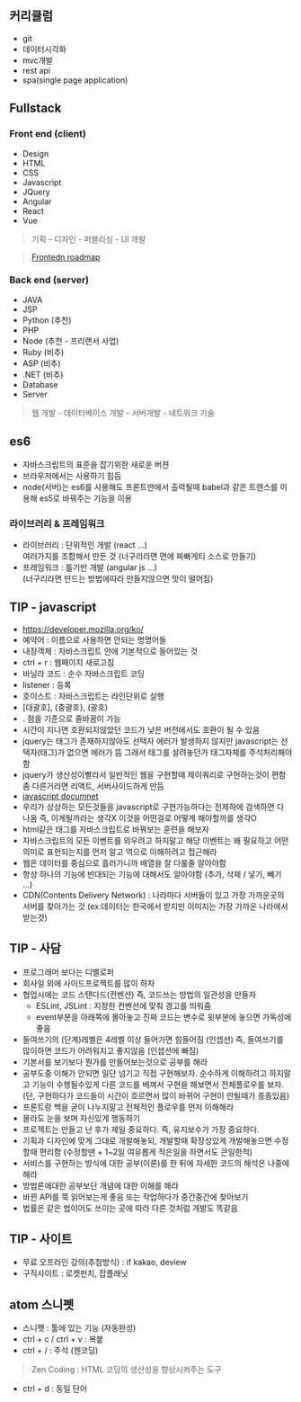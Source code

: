 ## 커리큘럼
- git
- 데이터시각화
- mvc개발
- rest api
- spa(single page application)


## Fullstack
### Front end (client)
- Design
- HTML
- CSS
- Javascript
- JQuery
- Angular
- React
- Vue

> 기획 - 디자인 - 퍼블리싱 - UI 개발

> [Frontedn roadmap](https://codeburst.io/the-2018-web-developer-roadmap-826b1b806e8d)

### Back end (server)
- JAVA
- JSP
- Python (추천)
- PHP
- Node (추천 - 프리랜서 사업)
- Ruby (비추)
- ASP (비추)
- .NET (비추)
- Database
- Server

> 웹 개발 - 데이터베이스 개발 - 서버개발 - 네트워크 기술

## es6
- 자바스크립트의 표준을 잡기위한 새로운 버젼
- 브라우저에서는 사용하기 힘듬
- node(서버)는 es6를 사용해도 프론트딴에서 출력될때 babel과 같은 트렌스를 이용해 es5로 바꿔주는 기능을 이용

### 라이브러리 & 프레임워크
- 라이브러리 : 단위적인 개발 (react ...)<br/>여러가지를 조합해서 만든 것 (너구리라면 면에 짜빠게티 소스로 만들기)
- 프레임워크 : 틀기반 개발 (angular js ...)<br/>(너구리라면 만드는 방법에따라 만들지않으면 맛이 떨어짐)

## TIP - javascript
- https://developer.mozilla.org/ko/
- 예약어 : 이름으로 사용하면 안되는 명명어들
- 내장객체 : 자바스크립트 안에 기본적으로 들어있는 것
- ctrl + r : 웹페이지 새로고침
- 바닐라 코드 : 순수 자바스크립트 코딩
- listener : 등록
- 호이스트 : 자바스크립트는 라인단위로 실행
- [대괄호], {중괄호}, (괄호)
- . 점을 기준으로 줄바꿈이 가능
- 시간이 지나면 호환되지않았던 코드가 낮은 버전에서도 호환이 될 수 있음
- jquery는 태그가 존재하지않아도 선택자 에러가 발생하지 않지만 javascript는 선택자(태그)가 없으면 에러가 뜸 그래서 태그를 살려놓던가 태그자체를 주석처리해야 함
- jquery가 생산성이빨라서 일반적인 웹을 구현할때 제이쿼리로 구현하는것이 편함 좀 다른거라면 리액트, 서버사이드하게 만듬
- [javascript documnet](https://developer.mozilla.org/ko/docs/Web/API/Document)
- 우리가 상상하는 모든것들을 javascript로 구현가능하다는 전제하에 검색하면 다 나옴 즉, 이게될까라는 생각X 이것을 어떤걸로 어떻게 해야할까를 생각O
- html같은 태그를 자바스크립트로 바꿔보는 훈련을 해보자
- 자바스크립트의 모든 이벤트를 외우려고 하지말고 해당 이벤트는 왜 필요하고 어떤의미로 표현되는지를 먼저 알고 역으로 이해하려고 접근해라
- 웹은 데이터를 중심으로 흘러가니까 배열을 잘 다룰줄 알아야함
- 항상 하나의 기능에 반대되는 기능에 대해서도 알아야함 (추가, 삭제 / 넣기, 빼기 ...)
- CDN(Contents Delivery Network) : 나라마다 서버들이 있고 가장 가까운곳의 서버를 찾아가는 것 (ex:데이터는 한국에서 받지만 이미지는 가장 가까운 나라에서 받는것)

## TIP - 사담
- 프로그래머 보다는 디벨로퍼
- 회사일 외에 사이드프로젝트를 많이 하자
- 협업시에는 코드 스탠다드(컨벤션) 즉, 코드쓰는 방법의 일관성을 만들자
  - ESLint, JSLint :  지정한 컨벤션에 맞춰 경고를 띄워줌
  - event부분을 아래쪽에 몰아놓고 진짜 코드는 변수로 윗부분에 놓으면 가독성에 좋음
- 들여쓰기의 (단계)레벨은 4레벨 이상 들어가면 힘들어짐 (인셉션) 즉, 들여쓰기를 많이하면 코드가 어려워지고 좋지않음 (인셉션에 빠짐)
- 기본서를 보기보다 뭔가를 만들어보는것으로 공부를 해라
- 공부도중 이해가 안되면 일단 넘기고 직접 구현해보자. 순수하게 이해하려고 하지말고 기능이 수행될수있게 다른 코드를 베껴서 구현을 해보면서 전체플로우를 보자. (단, 구현하다가 코드들이 시간이 흐르면서 많이 바뀌어 구현이 안될때가 종종있음)
- 프론트랑 백을 굳이 나누지말고 전체적인 플로우를 먼저 이해해라
- 몰라도 눈을 보며 자신있게 행동하기
- 프로젝트는 만들고 난 후가 제일 중요하다. 즉, 유지보수가 가장 중요하다.
- 기획과 디자인에 맞게 그대로 개발해놓되, 개발할때 확장성있게 개발해놓으면 수정할때 편리함 (수정할땐 + 1~2일 여유롭게 작은일을 하면서도 큰일한척)
- 서비스를 구현하는 방식에 대한 공부(이론)를 한 뒤에 자세한 코드의 해석은 나중에 해라
- 방법론에대한 공부보단 개념에 대한 이해를 해라
- 바뀐 API를 쭉 읽어보는게 좋음 또는 작업하다가 중간중간에 찾아보기
- 법률은 같은 법이어도 쓰이는 곳에 따라 다른 것처럼 개발도 똑같음

## TIP - 사이트
- 무료 오프라인 강의(추첨방식) : if kakao, deview
- 구직사이트 : 로켓펀치, 잡플래닛

## atom 스니펫
- 스니펫 : 툴에 있는 기능 (자동완성)
- ctrl + c / ctrl + v : 복붙
- ctrl + / : 주석 (젠코딩)
> Zen Coding : HTML 코딩의 생산성을 향상시켜주는 도구
- ctrl + d : 동일 단어
